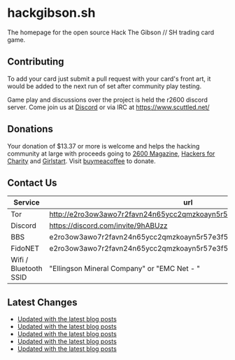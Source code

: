 # hackgibson.sh
The homepage for the open source Hack The Gibson // SH trading card game.


## Contributing

To add your card just submit a pull request with your card's front art, it would be added to the next run of set after community play testing.

Game play and discussions over the project is held the r2600 discord server. Come join us at [Discord](https://discord.com/invite/9hABUzz) or via IRC at https://www.scuttled.net/


## Donations

Your donation of $13.37 or more is welcome and helps the hacking community at large with proceeds going to [2600 Magazine](https://2600.com/), [Hackers for Charity](https://hackersforcharity.org) and [Girlstart](https://girlstart.org).  Visit [buymeacoffee](https://www.buymeacoffee.com/hackgibson.sh) to donate.


## Contact Us

Service | url
-|-
Tor | http://e2ro3ow3awo7r2favn24n65ycc2qmzkoayn5r57e3f56nvjwdcgg32ad.onion
Discord | https://discord.com/invite/9hABUzz
BBS | e2ro3ow3awo7r2favn24n65ycc2qmzkoayn5r57e3f56nvjwdcgg32ad.onion:23
FidoNET | e2ro3ow3awo7r2favn24n65ycc2qmzkoayn5r57e3f56nvjwdcgg32ad.onion:24554
Wifi / Bluetooth SSID | "Ellingson Mineral Company" or "EMC Net - <fidonet address>"

## Latest Changes
<!-- BLOG-POST-LIST:START -->
- [Updated with the latest blog posts](https://github.com/DFW2600/hackgibson.sh/commit/a0425e1e9eb9b5a67a54518a2e541b3677d503df)
- [Updated with the latest blog posts](https://github.com/DFW2600/hackgibson.sh/commit/a36c67514f62d5a499cf8bf89f4fdc284c03f8fc)
- [Updated with the latest blog posts](https://github.com/DFW2600/hackgibson.sh/commit/d3ff1fabbb0fd3d0f373ebb060701e5f1f1805fb)
- [Updated with the latest blog posts](https://github.com/DFW2600/hackgibson.sh/commit/7ae51c03d5c9967283380bdd6a61f3ba807f4734)
- [Updated with the latest blog posts](https://github.com/DFW2600/hackgibson.sh/commit/4b5388b08f036c5af5d493128f7057e00ad70cd7)
<!-- BLOG-POST-LIST:END -->
